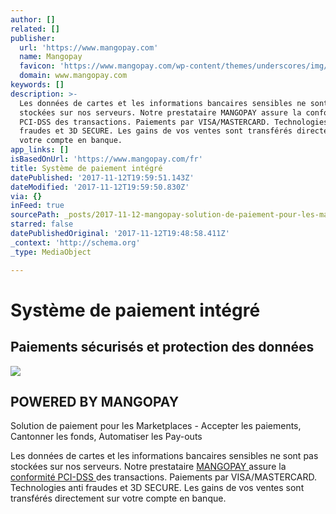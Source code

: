 ```yaml
---
author: []
related: []
publisher:
  url: 'https://www.mangopay.com'
  name: Mangopay
  favicon: 'https://www.mangopay.com/wp-content/themes/underscores/img/favicon1.png'
  domain: www.mangopay.com
keywords: []
description: >-
  Les données de cartes et les informations bancaires sensibles ne sont pas
  stockées sur nos serveurs. Notre prestataire MANGOPAY assure la conformité
  PCI-DSS des transactions. Paiements par VISA/MASTERCARD. Technologies anti
  fraudes et 3D SECURE. Les gains de vos ventes sont transférés directement sur
  votre compte en banque.
app_links: []
isBasedOnUrl: 'https://www.mangopay.com/fr'
title: Système de paiement intégré
datePublished: '2017-11-12T19:59:51.143Z'
dateModified: '2017-11-12T19:59:50.830Z'
via: {}
inFeed: true
sourcePath: _posts/2017-11-12-mangopay-solution-de-paiement-pour-les-marketplaces-acce.md
starred: false
datePublishedOriginal: '2017-11-12T19:48:58.411Z'
_context: 'http://schema.org'
_type: MediaObject

---
```

# **Système de paiement intégré**

## **Paiements sécurisés et protection des données**

<article style=""><img src="https://s3-us-west-2.amazonaws.com/the-grid-img/p/c14e815477b535e6274689b779b4379163032d81.png" /><h1>POWERED BY MANGOPAY</h1><p>Solution de paiement pour les Marketplaces - Accepter les paiements, Cantonner les fonds, Automatiser les Pay-outs</p></article>

Les données de cartes et les informations bancaires sensibles ne sont pas stockées sur nos serveurs. Notre prestataire [MANGOPAY ][0]assure la [conformité PCI-DSS ][1]des transactions. Paiements par VISA/MASTERCARD. Technologies anti fraudes et 3D SECURE. Les gains de vos ventes sont transférés directement sur votre compte en banque.

[0]: https://www.mangopay.com/fr
[1]: https://www.mangopay.com/wp-content/uploads/MANGOPAY-SA_MERCHANT_PCIDSS_Certificate-of-Compliance_may2016.pdf